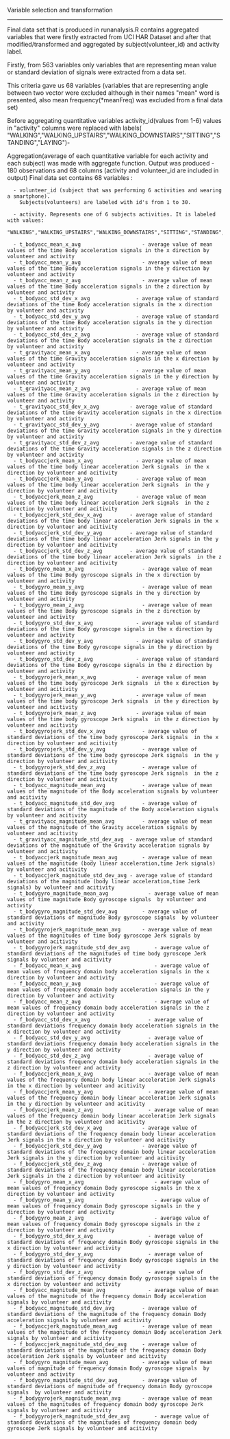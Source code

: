 Variable selection and transformation
___________________________________________________________

Final data set that is produced in runanalysis.R contains aggregated variables that were firstly extracted 
from UCI HAR Dataset and after that modified/transformed and aggregated by subject(volunteer_id) and activity label.

Firstly, from 563 variables only variables that are representing mean value or standard deviation of 
signals were extracted from a data set.

This criteria gave us 68 variables (variables that are representing angle between two vector were excluded although
in their names "mean" word is presented, also mean frequency(*meanFreq) was excluded from a final data set)

Before aggregating quantitative variables activity_id(values from 1-6) values in "activity" columns were 
replaced with labels( "WALKING","WALKING_UPSTAIRS","WALKING_DOWNSTAIRS","SITTING","STANDING","LAYING")-

Aggregation(average of each quantitative variable for each activity and each subject) was made with aggregate function. 
Output was produced - 180 observations and 68 columns (activity and volunteer_id are included in output)
Final data set contains 68 variables :
    
      - volunteer_id (subject that was performing 6 activities and wearing a smartphone). 
        Subjects(volunteers) are labeled with id's from 1 to 30.

      - activity. Represents one of 6 subjects activities. It is labeled with values: 
        "WALKING","WALKING_UPSTAIRS","WALKING_DOWNSTAIRS","SITTING","STANDING","LAYING"

      - t_bodyacc_mean_x_avg				    - average value of mean values of the time Body acceleration signals in the x direction by volunteer and activity 
      - t_bodyacc_mean_y_avg				    - average value of mean values of the time Body acceleration signals in the y direction	by volunteer and activity 
      - t_bodyacc_mean_z_avg				    - average value of mean values of the time Body acceleration signals in the z direction	by volunteer and activity 
      - t_bodyacc_std_dev_x_avg				  - average value of standard deviations of the time Body acceleration signals in the x direction	by volunteer and activity 
      - t_bodyacc_std_dev_y_avg				  - average value of standard deviations of the time Body acceleration signals in the y direction	by volunteer and activity 
      - t_bodyacc_std_dev_z_avg				  - average value of standard deviations of the time Body acceleration signals in the z direction	by volunteer and activity 
      - t_gravityacc_mean_x_avg				  - average value of mean values of the time Gravity acceleration signals in the x direction by volunteer and activity 
      - t_gravityacc_mean_y_avg				  - average value of mean values of the time Gravity acceleration signals in the y direction by volunteer and activity 
      - t_gravityacc_mean_z_avg				  - average value of mean values of the time Gravity acceleration signals in the z direction by volunteer and activity 	
      - t_gravityacc_std_dev_x_avg			- average value of standard deviations of the time Gravity acceleration signals in the x direction by volunteer and activity 
      - t_gravityacc_std_dev_y_avg			- average value of standard deviations of the time Gravity acceleration signals in the y direction by volunteer and activity 
      - t_gravityacc_std_dev_z_avg			- average value of standard deviations of the time Gravity acceleration signals in the z direction by volunteer and activity 	
      - t_bodyaccjerk_mean_x_avg			  - average value of mean values of the time body linear acceleration Jerk signals  in the x direction by volunteer and acitivity
      - t_bodyaccjerk_mean_y_avg			  - average value of mean values of the time body linear acceleration Jerk signals  in the y direction by volunteer and acitivity
      - t_bodyaccjerk_mean_z_avg			  - average value of mean values of the time body linear acceleration Jerk signals  in the z direction by volunteer and acitivity
      - t_bodyaccjerk_std_dev_x_avg			- average value of standard deviations of the time body linear acceleration Jerk signals in the x direction by volunteer and acitivity
      - t_bodyaccjerk_std_dev_y_avg			- average value of standard deviations of the time body linear acceleration Jerk signals in the y direction by volunteer and acitivity
      - t_bodyaccjerk_std_dev_z_avg			- average value of standard deviations of the time body linear acceleration Jerk signals  in the z direction by volunteer and acitivity
      - t_bodygyro_mean_x_avg				    - average value of mean values of the time Body gyroscope signals in the x direction by volunteer and activity
      - t_bodygyro_mean_y_avg				    - average value of mean values of the time Body gyroscope signals in the y direction by volunteer and activity
      - t_bodygyro_mean_z_avg				    - average value of mean values of the time Body gyroscope signals in the z direction by volunteer and activity
      - t_bodygyro_std_dev_x_avg			  - average value of standard deviations of the time Body gyroscope signals in the x direction by volunteer and activity
      - t_bodygyro_std_dev_y_avg			  - average value of standard deviations of the time Body gyroscope signals in the y direction by volunteer and activity
      - t_bodygyro_std_dev_z_avg			  - average value of standard deviations of the time Body gyroscope signals in the z direction by volunteer and activity
      - t_bodygyrojerk_mean_x_avg			  - average value of mean values of the time body gyroscope Jerk signals  in the x direction by volunteer and acitivity
      - t_bodygyrojerk_mean_y_avg			  - average value of mean values of the time body gyroscope Jerk signals  in the y direction by volunteer and acitivity
      - t_bodygyrojerk_mean_z_avg			  - average value of mean values of the time body gyroscope Jerk signals  in the z direction by volunteer and acitivity
      - t_bodygyrojerk_std_dev_x_avg			- average value of standard deviations of the time body gyroscope Jerk signals  in the x direction by volunteer and acitivity
      - t_bodygyrojerk_std_dev_y_avg			- average value of standard deviations of the time body gyroscope Jerk signals  in the y direction by volunteer and acitivity
      - t_bodygyrojerk_std_dev_z_avg			- average value of standard deviations of the time body gyroscope Jerk signals  in the z direction by volunteer and acitivity
      - t_bodyacc_magnitude_mean_avg			- average value of mean values of the magnitude of the Body acceleration signals by volunteer and acitivity
      - t_bodyacc_magnitude_std_dev_avg			- average value of standard deviations of the magnitude of the Body acceleration signals by volunteer and acitivity
      - t_gravityacc_magnitude_mean_avg			- average value of mean values of the magnitude of the Gravity acceleration signals by volunteer and acitivity
      - t_gravityacc_magnitude_std_dev_avg	- average value of standard deviations of the magnitude of the Gravity acceleration signals by volunteer and acitivity
      - t_bodyaccjerk_magnitude_mean_avg		- average value of mean values of the magnitude (body linear acceleration,time Jerk signals) by volunteer and acitivity
      - t_bodyaccjerk_magnitude_std_dev_avg	- average value of standard deviations of the magnitude (body linear acceleration,time Jerk signals) by volunteer and acitivity
      - t_bodygyro_magnitude_mean_avg			  - average value of mean values of time magnitude Body gyroscope signals  by volunteer and activity
      - t_bodygyro_magnitude_std_dev_avg		- average value of standard deviations of magnitude Body gyroscope signals  by volunteer and activity
      - t_bodygyrojerk_magnitude_mean_avg		- average value of mean values of the magnitudes of time body gyroscope Jerk signals by volunteer and acitivity
      - t_bodygyrojerk_magnitude_std_dev_avg		- average value of standard deviations of the magnitudes of time body gyroscope Jerk signals by volunteer and acitivity
      - f_bodyacc_mean_x_avg				        - average value of mean values of frequency domain body acceleration signals in the x direction by volunteer and activity 
      - f_bodyacc_mean_y_avg				        - average value of mean values of frequency domain body acceleration signals in the y direction by volunteer and activity 
      - f_bodyacc_mean_z_avg				        - average value of mean values of frequency domain body acceleration signals in the z direction by volunteer and activity 
      - f_bodyacc_std_dev_x_avg				      - average value of standard deviations frequency domain body acceleration signals in the x direction by volunteer and activity 
      - f_bodyacc_std_dev_y_avg				      - average value of standard deviations frequency domain body acceleration signals in the y direction by volunteer and activity
      - f_bodyacc_std_dev_z_avg				      - average value of standard deviations frequency domain body acceleration signals in the z direction by volunteer and activity
      - f_bodyaccjerk_mean_x_avg			      - average value of mean values of the frequency domain body linear acceleration Jerk signals in the x direction by volunteer and acitivity
      - f_bodyaccjerk_mean_y_avg			      - average value of mean values of the frequency domain body linear acceleration Jerk signals in the y direction by volunteer and acitivity
      - f_bodyaccjerk_mean_z_avg			      - average value of mean values of the frequency domain body linear acceleration Jerk signals in the z direction by volunteer and acitivity
      - f_bodyaccjerk_std_dev_x_avg			    - average value of standard deviations of the frequency domain body linear acceleration Jerk signals in the x direction by volunteer and acitivity
      - f_bodyaccjerk_std_dev_y_avg			    - average value of standard deviations of the frequency domain body linear acceleration Jerk signals in the y direction by volunteer and acitivity
      - f_bodyaccjerk_std_dev_z_avg			    - average value of standard deviations of the frequency domain body linear acceleration Jerk signals in the z direction by volunteer and acitivity
      - f_bodygyro_mean_x_avg				        - average value of mean values of frequency domain Body gyroscope signals in the x direction by volunteer and activity
      - f_bodygyro_mean_y_avg				        - average value of mean values of frequency domain Body gyroscope signals in the y direction by volunteer and activity
      - f_bodygyro_mean_z_avg				        - average value of mean values of frequency domain Body gyroscope signals in the z direction by volunteer and activity
      - f_bodygyro_std_dev_x_avg			      - average value of standard deviations of frequency domain Body gyroscope signals in the x direction by volunteer and activity	
      - f_bodygyro_std_dev_y_avg			      - average value of standard deviations of frequency domain Body gyroscope signals in the y direction by volunteer and activity
      - f_bodygyro_std_dev_z_avg			      - average value of standard deviations of frequency domain Body gyroscope signals in the x direction by volunteer and activity
      - f_bodyacc_magnitude_mean_avg			  - average value of mean values of the magnitude of the frequency domain Body acceleration signals by volunteer and acitivity
      - f_bodyacc_magnitude_std_dev_avg			- average value of standard deviations of the magnitude of the frequency domain Body acceleration signals by volunteer and acitivity
      - f_bodyaccjerk_magnitude_mean_avg		- average value of mean values of the magnitude of the frequency domain Body acceleration Jerk signals by volunteer and acitivity
      - f_bodyaccjerk_magnitude_std_dev_avg		- average value of standard deviations of the magnitude of the frequency domain Body acceleration Jerk signals by volunteer and acitivity
      - f_bodygyro_magnitude_mean_avg			- average value of mean values of magnitude of frequency domain Body gyroscope signals  by volunteer and activity
      - f_bodygyro_magnitude_std_dev_avg		- average value of standard deviations of magnitude of frequency domain Body gyroscope signals  by volunteer and activity
      - f_bodygyrojerk_magnitude_mean_avg		- average value of mean values of the magnitudes of frequency domain body gyroscope Jerk signals by volunteer and acitivity
      - f_bodygyrojerk_magnitude_std_dev_avg		- average value of standard deviations of the magnitudes of frequency domain body gyroscope Jerk signals by volunteer and acitivity
        
    
